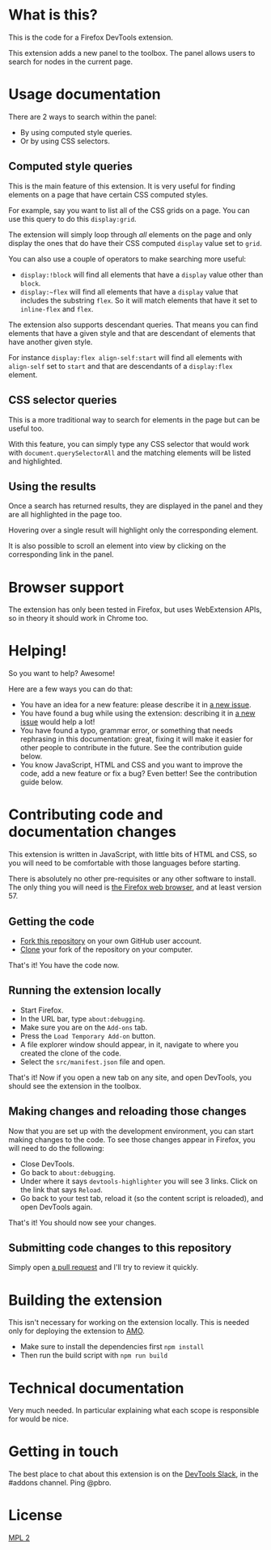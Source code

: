 # What is this?

This is the code for a Firefox DevTools extension.

This extension adds a new panel to the toolbox. The panel allows users to search for nodes in the current page.

# Usage documentation

There are 2 ways to search within the panel:

* By using computed style queries.
* Or by using CSS selectors.

## Computed style queries

This is the main feature of this extension. It is very useful for finding elements on a page that have certain CSS computed styles.

For example, say you want to list all of the CSS grids on a page. You can use this query to do this `display:grid`.

The extension will simply loop through *all* elements on the page and only display the ones that do have their CSS computed `display` value set to `grid`.

You can also use a couple of operators to make searching more useful:

* `display:!block` will find all elements that have a `display` value other than `block`.
* `display:~flex` will find all elements that have a `display` value that includes the substring `flex`. So it will match elements that have it set to `inline-flex` and `flex`.

The extension also supports descendant queries. That means you can find elements that have a given style and that are descendant of elements that have another given style.

For instance `display:flex align-self:start` will find all elements with `align-self` set to `start` and that are descendants of a `display:flex` element.

## CSS selector queries

This is a more traditional way to search for elements in the page but can be useful too.

With this feature, you can simply type any CSS selector that would work with `document.querySelectorAll` and the matching elements will be listed and highlighted.

## Using the results

Once a search has returned results, they are displayed in the panel and they are all highlighted in the page too.

Hovering over a single result will highlight only the corresponding element.

It is also possible to scroll an element into view by clicking on the corresponding link in the panel.

# Browser support

The extension has only been tested in Firefox, but uses WebExtension APIs, so in theory it should work in Chrome too.

# Helping!

So you want to help? Awesome!

Here are a few ways you can do that:
* You have an idea for a new feature: please describe it in [a new issue](https://github.com/captainbrosset/devtools-highlighter/issues/new).
* You have found a bug while using the extension: describing it in [a new issue](https://github.com/captainbrosset/devtools-highlighter/issues/new) would help a lot!
* You have found a typo, grammar error, or something that needs rephrasing in this documentation: great, fixing it will make it easier for other people to contribute in the future. See the contribution guide below.
* You know JavaScript, HTML and CSS and you want to improve the code, add a new feature or fix a bug? Even better! See the contribution guide below.

# Contributing code and documentation changes

This extension is written in JavaScript, with little bits of HTML and CSS, so you will need to be comfortable with those languages before starting.

There is absolutely no other pre-requisites or any other software to install. The only thing you will need is [the Firefox web browser](http://firefox.com), and at least version 57.

## Getting the code

* [Fork this repository](https://help.github.com/articles/fork-a-repo/) on your own GitHub user account.
* [Clone](https://help.github.com/articles/fork-a-repo/#step-2-create-a-local-clone-of-your-fork) your fork of the repository on your computer.

That's it! You have the code now.

## Running the extension locally

* Start Firefox.
* In the URL bar, type `about:debugging`.
* Make sure you are on the `Add-ons` tab.
* Press the `Load Temporary Add-on` button.
* A file explorer window should appear, in it, navigate to where you created the clone of the code.
* Select the `src/manifest.json` file and open.

That's it! Now if you open a new tab on any site, and open DevTools, you should see the extension in the toolbox.

## Making changes and reloading those changes

Now that you are set up with the development environment, you can start making changes to the code. To see those changes appear in Firefox, you will need to do the following:

* Close DevTools.
* Go back to `about:debugging`.
* Under where it says `devtools-highlighter` you will see 3 links. Click on the link that says `Reload`.
* Go back to your test tab, reload it (so the content script is reloaded), and open DevTools again.

That's it! You should now see your changes.

## Submitting code changes to this repository

Simply open [a pull request](https://help.github.com/articles/creating-a-pull-request/) and I'll try to review it quickly.

# Building the extension

This isn't necessary for working on the extension locally. This is needed only for deploying the extension to [AMO](http://addons.mozilla.org/).

* Make sure to install the dependencies first `npm install`
* Then run the build script with `npm run build`

# Technical documentation

Very much needed. In particular explaining what each scope is responsible for would be nice.

# Getting in touch

The best place to chat about this extension is on the [DevTools Slack](https://devtools-html-slack.herokuapp.com/), in the #addons channel. Ping @pbro.

# License

[MPL 2](./LICENSE)
